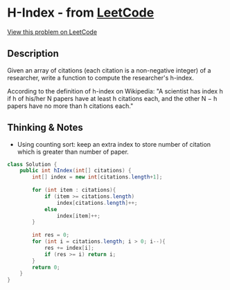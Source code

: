 # H-Index - from [LeetCode](https://leetcode.com)
[View this problem on LeetCode](https://leetcode.com/problems/h-index/)

## Description
Given an array of citations (each citation is a non-negative integer) of a researcher, write a function to compute the researcher's h-index.

According to the definition of h-index on Wikipedia: "A scientist has index h if h of his/her N papers have at least h 
citations each, and the other N − h papers have no more than h citations each."

## Thinking & Notes
* Using counting sort: keep an extra index to store number of citation which is greater than number of paper.

```java
class Solution {
    public int hIndex(int[] citations) {
        int[] index = new int[citations.length+1];
        
        for (int item : citations){
            if (item >= citations.length)
                index[citations.length]++;
            else
                index[item]++;
        }
        
        int res = 0;
        for (int i = citations.length; i > 0; i--){
            res += index[i];
            if (res >= i) return i;
        }
        return 0;
    }
}
```
